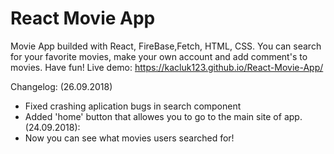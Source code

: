 # React Movie App
Movie App builded with React, FireBase,Fetch, HTML, CSS. You can search for your favorite movies, make your own account and add comment's to movies. Have fun!
Live demo: https://kacluk123.github.io/React-Movie-App/

Changelog:
(26.09.2018)
- Fixed crashing aplication bugs in search component
- Added 'home' button that allowes you to go to the main site of app.
(24.09.2018):
- Now you can see what movies users searched for!






